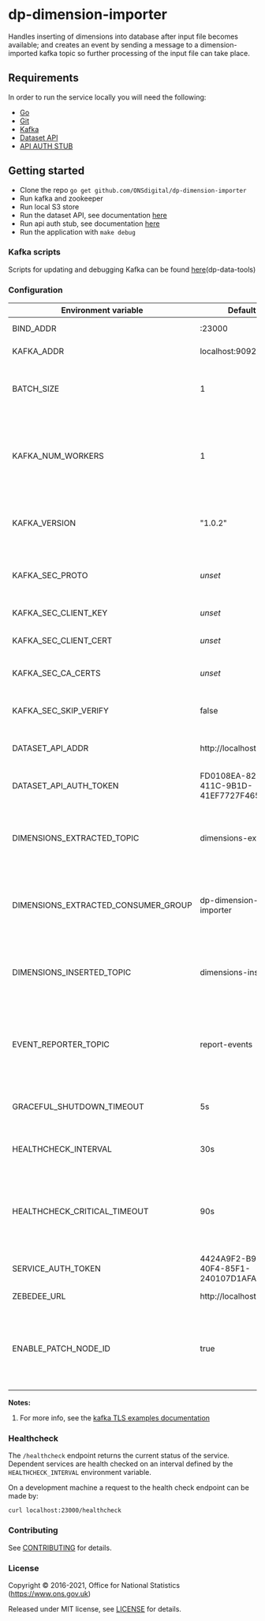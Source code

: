 # dp-dimension-importer

Handles inserting of dimensions into database after input file becomes available;
and creates an event by sending a message to a dimension-imported kafka topic so further processing of the input file can take place.

## Requirements

In order to run the service locally you will need the following:
- [Go](https://golang.org/doc/install)
- [Git](https://git-scm.com/downloads)
- [Kafka](https://kafka.apache.org/)
- [Dataset API](https://github.com/ONSdigital/dp-dataset-api)
- [API AUTH STUB](https://github.com/ONSdigital/dp-auth-api-stub)

## Getting started

* Clone the repo `go get github.com/ONSdigital/dp-dimension-importer`
* Run kafka and zookeeper
* Run local S3 store
* Run the dataset API, see documentation [here](https://github.com/ONSdigital/dp-dataset-api)
* Run api auth stub, see documentation [here](https://github.com/ONSdigital/dp-auth-api-stub)
* Run the application with `make debug`

### Kafka scripts

Scripts for updating and debugging Kafka can be found [here](https://github.com/ONSdigital/dp-data-tools)(dp-data-tools)

### Configuration

| Environment variable                | Default                              | Description
| ----------------------------------- | ------------------------------------ | -----------
| BIND_ADDR                           | :23000                               | The host and port to bind to
| KAFKA_ADDR                          | localhost:9092                       | The list of kafka hosts
| BATCH_SIZE                          | 1                                    | Number of kafka messages that will be batched
| KAFKA_NUM_WORKERS                   | 1                                    | The maximum number of concurent kafka messages being consumed at the same time
| KAFKA_VERSION                       | "1.0.2"                              | The kafka version that this service expects to connect to
| KAFKA_SEC_PROTO                     | _unset_                              | if set to `TLS`, kafka connections will use TLS [[1]](#notes_1)
| KAFKA_SEC_CLIENT_KEY                | _unset_                              | PEM for the client key [[1]](#notes_1)
| KAFKA_SEC_CLIENT_CERT               | _unset_                              | PEM for the client certificate [[1]](#notes_1)
| KAFKA_SEC_CA_CERTS                  | _unset_                              | CA cert chain for the server cert [[1]](#notes_1)
| KAFKA_SEC_SKIP_VERIFY               | false                                | ignores server certificate issues if `true` [[1]](#notes_1)
| DATASET_API_ADDR                    | http://localhost:21800               | The address of the dataset API
| DATASET_API_AUTH_TOKEN              | FD0108EA-825D-411C-9B1D-41EF7727F465 | The authentication token for the dataset API
| DIMENSIONS_EXTRACTED_TOPIC          | dimensions-extracted                 | The topic to consume messages from when dimensions are extracted
| DIMENSIONS_EXTRACTED_CONSUMER_GROUP | dp-dimension-importer                | The consumer group to consume messages from when dimensions are extracted
| DIMENSIONS_INSERTED_TOPIC           | dimensions-inserted                  | The topic to write output messages when dimensions are inserted
| EVENT_REPORTER_TOPIC                | report-events                        | The topic to write output messages when any errors occur during processing an instance
| GRACEFUL_SHUTDOWN_TIMEOUT           | 5s                                   | The graceful shutdown timeout (time.Duration)
| HEALTHCHECK_INTERVAL                | 30s                                  | The period of time between health checks (time.Duration)
| HEALTHCHECK_CRITICAL_TIMEOUT        | 90s                                  | The period of time after which failing checks will result in critical global check (time.Duration)
| SERVICE_AUTH_TOKEN                  | 4424A9F2-B903-40F4-85F1-240107D1AFAF | The service authorization token
| ZEBEDEE_URL                         | http://localhost:8082                | The host name for Zebedee
| ENABLE_PATCH_NODE_ID                | true                                 | If true, the NodeID value for a dimension option stored in Neptune will be sent to dataset API

**Notes:**

1. <a name="notes_1">For more info, see the [kafka TLS examples documentation](https://github.com/ONSdigital/dp-kafka/tree/main/examples#tls)</a>

### Healthcheck

 The `/healthcheck` endpoint returns the current status of the service. Dependent services are health checked on an interval defined by the `HEALTHCHECK_INTERVAL` environment variable.

 On a development machine a request to the health check endpoint can be made by:

 `curl localhost:23000/healthcheck`

### Contributing

See [CONTRIBUTING](CONTRIBUTING.md) for details.

### License

Copyright © 2016-2021, Office for National Statistics (https://www.ons.gov.uk)

Released under MIT license, see [LICENSE](LICENSE.md) for details.